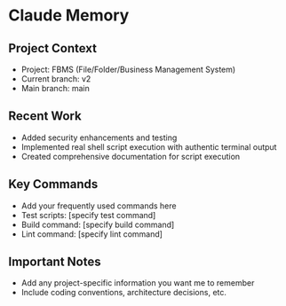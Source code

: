 # Claude Memory

## Project Context
- Project: FBMS (File/Folder/Business Management System)
- Current branch: v2
- Main branch: main

## Recent Work
- Added security enhancements and testing
- Implemented real shell script execution with authentic terminal output
- Created comprehensive documentation for script execution

## Key Commands
- Add your frequently used commands here
- Test scripts: [specify test command]
- Build command: [specify build command]
- Lint command: [specify lint command]

## Important Notes
- Add any project-specific information you want me to remember
- Include coding conventions, architecture decisions, etc.